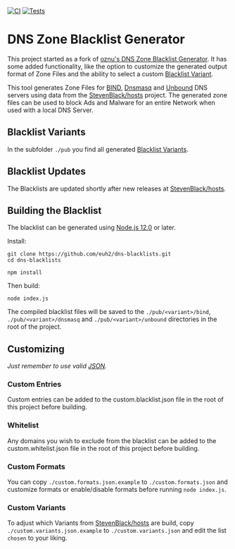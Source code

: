 [![CI](https://github.com/euh2/dns-blacklists/workflows/CI/badge.svg)](#readme)  [![Tests](https://github.com/euh2/dns-blacklists/workflows/Tests/badge.svg)](#readme)

# DNS Zone Blacklist Generator

This project started as a fork of [oznu's DNS Zone Blacklist Generator](https://github.com/oznu/dns-zone-blacklist). It has some added functionality, like the option to customize the generated output format of Zone Files and the ability to select a custom [Blacklist Variant](https://github.com/StevenBlack/hosts#list-of-all-hosts-file-variants).

This tool generates Zone Files for [BIND](https://en.wikipedia.org/wiki/BIND), [Dnsmasq](https://en.wikipedia.org/wiki/Dnsmasq) and [Unbound](https://en.wikipedia.org/wiki/Unbound_(DNS_server)) DNS servers using data from the [StevenBlack/hosts](https://github.com/StevenBlack/hosts) project. The generated zone files can be used to block Ads and Malware for an entire Network when used with a local DNS Server.

## Blacklist Variants

In the subfolder `./pub` you find all generated [Blacklist Variants](pub/).

## Blacklist Updates

The Blacklists are updated shortly after new releases at [StevenBlack/hosts](https://github.com/StevenBlack/hosts). 

## Building the Blacklist

The blacklist can be generated using [Node.js 12.0](https://nodejs.org) or later.

Install:

```
git clone https://github.com/euh2/dns-blacklists.git
cd dns-blacklists

npm install
```

Then build:

```
node index.js
```

The compiled blacklist files will be saved to the `./pub/<variant>/bind`, `./pub/<variant>/dnsmasq` and `./pub/<variant>/unbound` directories in the root of the project.

## Customizing
*Just remember to use valid [JSON](https://developer.mozilla.org/en-US/docs/Learn/JavaScript/Objects/JSON).*

### Custom Entries

Custom entries can be added to the custom.blacklist.json file in the root of this project before building.

### Whitelist

Any domains you wish to exclude from the blacklist can be added to the custom.whitelist.json file in the root of this project before building.

### Custom Formats

You can copy `./custom.formats.json.example` to `./custom.formats.json` and customize formats or enable/disable formats before running `node index.js`.

### Custom Variants

To adjust which Variants from [StevenBlack/hosts](https://github.com/StevenBlack/hosts) are build, copy `./custom.variants.json.example` to `./custom.variants.json` and edit the list `chosen` to your liking.
